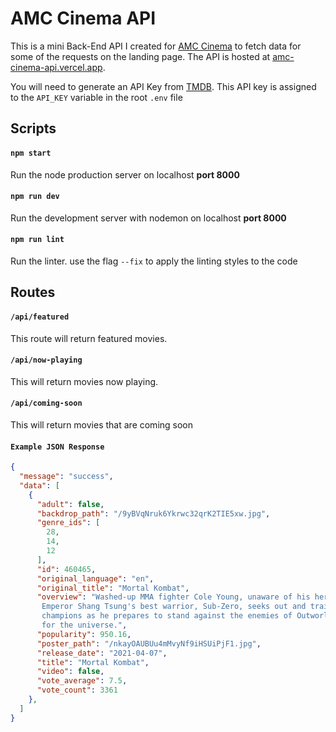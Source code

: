 # AMC Cinema API

This is a mini Back-End API I created for [AMC Cinema](https://github.com/codingknite/amc-cinema) to fetch data for some of the requests on the landing page. The API is hosted at [amc-cinema-api.vercel.app](https://amc-cinema-api.vercel.app).

You will need to generate an API Key from [TMDB](https://www.themoviedb.org/documentation/api). This API key is assigned to the `API_KEY` variable in the root `.env` file

## Scripts

#### `npm start` 
Run the node production server on localhost **port 8000**

#### `npm run dev` 
Run the development server with nodemon on localhost **port 8000**

#### `npm run lint` 
Run the linter. use the flag `--fix` to apply the linting styles to the code

## Routes

#### `/api/featured` 
This route will return featured movies.

#### `/api/now-playing`
This will return movies now playing.

#### `/api/coming-soon`
This will return movies that are coming soon

#### `Example JSON Response`

```json
{
  "message": "success",
  "data": [
    {
      "adult": false,
      "backdrop_path": "/9yBVqNruk6Ykrwc32qrK2TIE5xw.jpg",
      "genre_ids": [
        28,
        14,
        12
      ],
      "id": 460465,
      "original_language": "en",
      "original_title": "Mortal Kombat",
      "overview": "Washed-up MMA fighter Cole Young, unaware of his heritage, and hunted by
       Emperor Shang Tsung's best warrior, Sub-Zero, seeks out and trains with Earth's greatest
       champions as he prepares to stand against the enemies of Outworld in a high stakes battle
       for the universe.",
      "popularity": 950.16,
      "poster_path": "/nkayOAUBUu4mMvyNf9iHSUiPjF1.jpg",
      "release_date": "2021-04-07",
      "title": "Mortal Kombat",
      "video": false,
      "vote_average": 7.5,
      "vote_count": 3361
    },
  ]
}
```